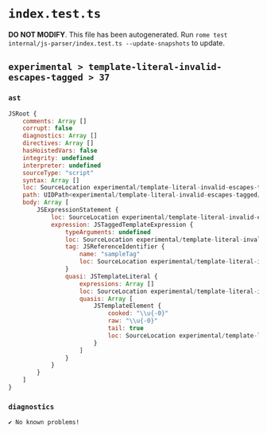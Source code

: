 # `index.test.ts`

**DO NOT MODIFY**. This file has been autogenerated. Run `rome test internal/js-parser/index.test.ts --update-snapshots` to update.

## `experimental > template-literal-invalid-escapes-tagged > 37`

### `ast`

```javascript
JSRoot {
	comments: Array []
	corrupt: false
	diagnostics: Array []
	directives: Array []
	hasHoistedVars: false
	integrity: undefined
	interpreter: undefined
	sourceType: "script"
	syntax: Array []
	loc: SourceLocation experimental/template-literal-invalid-escapes-tagged/37/input.js 1:0-1:17
	path: UIDPath<experimental/template-literal-invalid-escapes-tagged/37/input.js>
	body: Array [
		JSExpressionStatement {
			loc: SourceLocation experimental/template-literal-invalid-escapes-tagged/37/input.js 1:0-1:17
			expression: JSTaggedTemplateExpression {
				typeArguments: undefined
				loc: SourceLocation experimental/template-literal-invalid-escapes-tagged/37/input.js 1:0-1:17
				tag: JSReferenceIdentifier {
					name: "sampleTag"
					loc: SourceLocation experimental/template-literal-invalid-escapes-tagged/37/input.js 1:0-1:9 (sampleTag)
				}
				quasi: JSTemplateLiteral {
					expressions: Array []
					loc: SourceLocation experimental/template-literal-invalid-escapes-tagged/37/input.js 1:9-1:17
					quasis: Array [
						JSTemplateElement {
							cooked: "\\u{-0}"
							raw: "\\u{-0}"
							tail: true
							loc: SourceLocation experimental/template-literal-invalid-escapes-tagged/37/input.js 1:10-1:16
						}
					]
				}
			}
		}
	]
}
```

### `diagnostics`

```
✔ No known problems!

```
